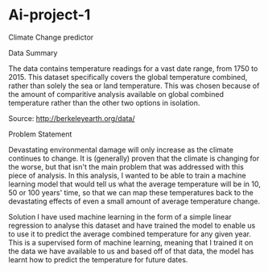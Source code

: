 # Ai-project-1
Climate Change predictor


Data Summary

The data contains temperature readings for a vast date range, from 1750 to 2015. This dataset specifically covers the global temperature combined, rather than solely the sea or land temperature. This was chosen because of the amount of comparitive analysis available on global combined temperature rather than the other two options in isolation.

Source: http://berkeleyearth.org/data/

Problem Statement

Devastating environmental damage will only increase as the climate continues to change. It is (generally) proven that the climate is changing for the worse, but that isn't the main problem that was addressed with this piece of analysis. In this analysis, I wanted to be able to train a machine learning model that would tell us what the average temperature will be in 10, 50 or 100 years' time, so that we can map these temperatures back to the devastating effects of even a small amount of average temperature change.

Solution
I have used machine learning in the form of a simple linear regression to analyse this dataset and have trained the model to enable us to use it to predict the average combined temperature for any given year. This is a supervised form of machine learning, meaning that I trained it on the data we have available to us and based off of that data, the model has learnt how to predict the temperature for future dates.
